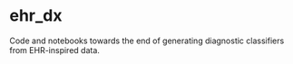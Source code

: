 # ehr_dx
Code and notebooks towards the end of generating diagnostic classifiers from EHR-inspired data. 
